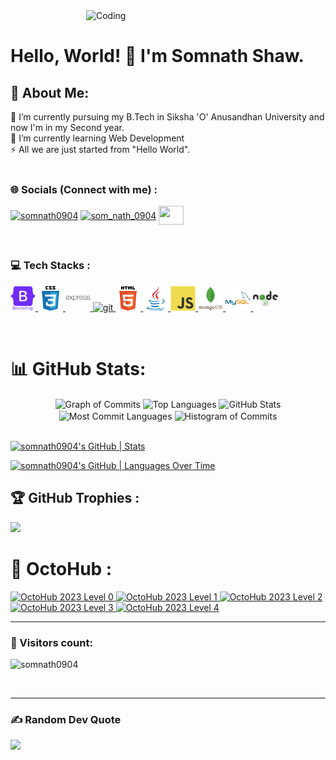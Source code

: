 <img align="right" alt="Coding" width="383" src="https://media1.giphy.com/media/2IudUHdI075HL02Pkk/giphy.gif?cid=6c09b952g1osz28hwqui5piox2wfpmh8cdc7a1hjbm43bows&ep=v1_gifs_search&rid=giphy.gif&ct=g">

<br>

<p align="center">
  
# Hello, World! 👋 I'm Somnath Shaw.

## 💫 About Me:
🔭 I’m currently pursuing my B.Tech in Siksha 'O' Anusandhan University and now I'm in my Second year.<br>🌱 I’m currently learning Web Development<br>⚡ All we are just started from "Hello World".
<br><br>

<h3 align="left">🌐 Socials (Connect with me) : </h3>
<p align="left">
<a href="https://linkedin.com/in/somnath0904" target="blank"><img align="center" src="https://raw.githubusercontent.com/rahuldkjain/github-profile-readme-generator/master/src/images/icons/Social/linked-in-alt.svg" alt="somnath0904" height="30" width="40" /></a>
<a href="https://instagram.com/som_nath_0904/" target="blank"><img align="center" src="https://raw.githubusercontent.com/rahuldkjain/github-profile-readme-generator/master/src/images/icons/Social/instagram.svg" alt="som_nath_0904" height="30" width="40" /></a>
<a href="https://auth.geeksforgeeks.org/user/" target="blank"><img align="center" src="https://raw.githubusercontent.com/rahuldkjain/github-profile-readme-generator/master/src/images/icons/Social/geeks-for-geeks.svg" alt="" height="30" width="40" /></a>
</p>
<br>

<h3 align="left">💻 Tech Stacks : </h3>
<p align="left"> <a href="https://getbootstrap.com" target="_blank" rel="noreferrer"> <img src="https://raw.githubusercontent.com/devicons/devicon/master/icons/bootstrap/bootstrap-plain-wordmark.svg" alt="bootstrap" width="40" height="40"/> </a> <a href="https://www.w3schools.com/css/" target="_blank" rel="noreferrer"> <img src="https://raw.githubusercontent.com/devicons/devicon/master/icons/css3/css3-original-wordmark.svg" alt="css3" width="40" height="40"/> </a> <a href="https://expressjs.com" target="_blank" rel="noreferrer"> <img src="https://raw.githubusercontent.com/devicons/devicon/master/icons/express/express-original-wordmark.svg" alt="express" width="40" height="40"/> </a> <a href="https://git-scm.com/" target="_blank" rel="noreferrer"> <img src="https://www.vectorlogo.zone/logos/git-scm/git-scm-icon.svg" alt="git" width="40" height="40"/> </a> <a href="https://www.w3.org/html/" target="_blank" rel="noreferrer"> <img src="https://raw.githubusercontent.com/devicons/devicon/master/icons/html5/html5-original-wordmark.svg" alt="html5" width="40" height="40"/> </a> <a href="https://www.java.com" target="_blank" rel="noreferrer"> <img src="https://raw.githubusercontent.com/devicons/devicon/master/icons/java/java-original.svg" alt="java" width="40" height="40"/> </a> <a href="https://developer.mozilla.org/en-US/docs/Web/JavaScript" target="_blank" rel="noreferrer"> <img src="https://raw.githubusercontent.com/devicons/devicon/master/icons/javascript/javascript-original.svg" alt="javascript" width="40" height="40"/> </a> <a href="https://www.mongodb.com/" target="_blank" rel="noreferrer"> <img src="https://raw.githubusercontent.com/devicons/devicon/master/icons/mongodb/mongodb-original-wordmark.svg" alt="mongodb" width="40" height="40"/> </a> <a href="https://www.mysql.com/" target="_blank" rel="noreferrer"> <img src="https://raw.githubusercontent.com/devicons/devicon/master/icons/mysql/mysql-original-wordmark.svg" alt="mysql" width="40" height="40"/> </a> <a href="https://nodejs.org" target="_blank" rel="noreferrer"> <img src="https://raw.githubusercontent.com/devicons/devicon/master/icons/nodejs/nodejs-original-wordmark.svg" alt="nodejs" width="40" height="40"/> </a> </p> <br>

# 📊 GitHub Stats:
  <div align="center">
    <!-- Graph of Commits -->
    <img align="center" height="155em"src="https://github-profile-summary-cards.vercel.app/api/cards/profile-details?username=somnath0904&theme=github_dark" alt="Graph of Commits" />
    <!-- Repositories per language -->
    <img align="center" height="155em" src="http://github-profile-summary-cards.vercel.app/api/cards/repos-per-language?username=somnath0904&theme=github_dark" alt="Top Languages" />
    <!-- GitHub stats -->
    <img align="center" height="155em" src="http://github-profile-summary-cards.vercel.app/api/cards/stats?username=somnath0904&theme=github_dark" alt="GitHub Stats" />
      <!-- Repositories per language -->
    <img align="center" height="155em" src="http://github-profile-summary-cards.vercel.app/api/cards/most-commit-language?username=somnath0904&theme=github_dark" alt="Most Commit Languages" />
    <!-- Histogram of Commits -->
    <img align="center" height="155em" src="https://github-profile-summary-cards.vercel.app/api/cards/productive-time?username=somnath0904&theme=github_dark" alt="Histogram of Commits" /></br>
  </div> <br>

[![somnath0904's GitHub | Stats](https://stats.quine.sh/somnath0904/github?theme=dark)](https://quine.sh?utm_source=widgets&utm_campaign=somnath0904)
<br>

[![somnath0904's GitHub | Languages Over Time](https://stats.quine.sh/somnath0904/languages-over-time?theme=dark)](https://quine.sh?utm_source=widgets&utm_campaign=somnath0904)
<br>

## 🏆 GitHub Trophies :
![](https://github-profile-trophy.vercel.app/?username=SOMNATH0904&theme=darkhub&no-frame=false&no-bg=false&margin-w=4) <br>

# 🐙 OctoHub :

<a href="https://discord.gg/qg8N7dq7tZ">
	<img width="150" src="https://ecertificates.onrender.com/badge/contributor/octohub2023/somnathshaw900@gmail.com/level/hq/0" alt="OctoHub 2023 Level 0" />
	<img width="150" src="https://ecertificates.onrender.com/badge/contributor/octohub2023/somnathshaw900@gmail.com/level/hq/1" alt="OctoHub 2023 Level 1" />
	<img width="150" src="https://ecertificates.onrender.com/badge/contributor/octohub2023/somnathshaw900@gmail.com/level/hq/2" alt="OctoHub 2023 Level 2" />
	<img width="150" src="https://ecertificates.onrender.com/badge/contributor/octohub2023/somnathshaw900@gmail.com/level/hq/3" alt="OctoHub 2023 Level 3" />
	<img width="150" src="https://ecertificates.onrender.com/badge/contributor/octohub2023/somnathshaw900@gmail.com/level/hq/4" alt="OctoHub 2023 Level 4" />
</a>


---
### 🎎 Visitors count: <p align="center">
  <p align="left"> <img src="https://komarev.com/ghpvc/?username=somnath0904&label=Profile%20views&color=0e75b6&style=flat" alt="somnath0904" /> </p> <br>

---
### ✍️ Random Dev Quote
![](https://quotes-github-readme.vercel.app/api?type=horizontal&theme=radical)

<!-- Proudly created with GPRM ( https://gprm.itsvg.in ) -->
